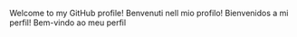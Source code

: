 Welcome to my GitHub profile!
Benvenuti nell mio profilo!
Bienvenidos a mi perfil!
Bem-vindo ao meu perfil
